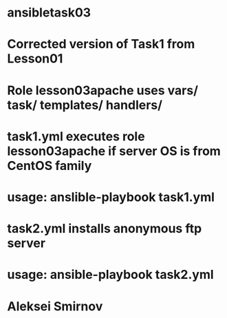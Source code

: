 # ansibletask03
# Corrected version of Task1 from Lesson01
# Role lesson03apache uses vars/ task/ templates/ handlers/
# task1.yml executes role lesson03apache if server OS is from CentOS family
# usage: anslible-playbook task1.yml
#
# task2.yml installs anonymous ftp server
# usage: ansible-playbook task2.yml
#
# Aleksei Smirnov
